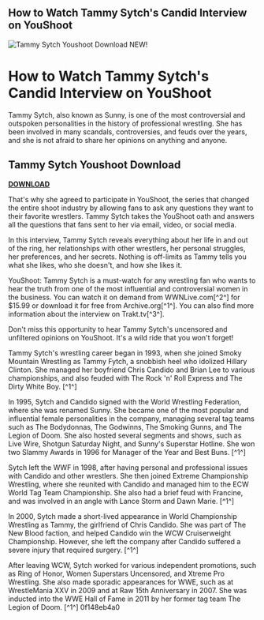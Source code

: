 ## How to Watch Tammy Sytch's Candid Interview on YouShoot

 
![Tammy Sytch Youshoot Download NEW!](https://wwnlive.com/wp-content/uploads/2016/08/tammysytchNOW.jpg)

 
# How to Watch Tammy Sytch's Candid Interview on YouShoot
 
Tammy Sytch, also known as Sunny, is one of the most controversial and outspoken personalities in the history of professional wrestling. She has been involved in many scandals, controversies, and feuds over the years, and she is not afraid to share her opinions on anything and anyone.
 
## Tammy Sytch Youshoot Download


[**DOWNLOAD**](https://soawresotni.blogspot.com/?d=2tKGyG)

 
That's why she agreed to participate in YouShoot, the series that changed the entire shoot industry by allowing fans to ask any questions they want to their favorite wrestlers. Tammy Sytch takes the YouShoot oath and answers all the questions that fans sent to her via email, video, or social media.
 
In this interview, Tammy Sytch reveals everything about her life in and out of the ring, her relationships with other wrestlers, her personal struggles, her preferences, and her secrets. Nothing is off-limits as Tammy tells you what she likes, who she doesn't, and how she likes it.
 
YouShoot: Tammy Sytch is a must-watch for any wrestling fan who wants to hear the truth from one of the most influential and controversial women in the business. You can watch it on demand from WWNLive.com[^2^] for $15.99 or download it for free from Archive.org[^1^]. You can also find more information about the interview on Trakt.tv[^3^].
 
Don't miss this opportunity to hear Tammy Sytch's uncensored and unfiltered opinions on YouShoot. It's a wild ride that you won't forget!
  
Tammy Sytch's wrestling career began in 1993, when she joined Smoky Mountain Wrestling as Tammy Fytch, a snobbish heel who idolized Hillary Clinton. She managed her boyfriend Chris Candido and Brian Lee to various championships, and also feuded with The Rock 'n' Roll Express and The Dirty White Boy. [^1^]
 
In 1995, Sytch and Candido signed with the World Wrestling Federation, where she was renamed Sunny. She became one of the most popular and influential female personalities in the company, managing several tag teams such as The Bodydonnas, The Godwinns, The Smoking Gunns, and The Legion of Doom. She also hosted several segments and shows, such as Live Wire, Shotgun Saturday Night, and Sunny's Superstar Hotline. She won two Slammy Awards in 1996 for Manager of the Year and Best Buns. [^1^]
 
Sytch left the WWF in 1998, after having personal and professional issues with Candido and other wrestlers. She then joined Extreme Championship Wrestling, where she reunited with Candido and managed him to the ECW World Tag Team Championship. She also had a brief feud with Francine, and was involved in an angle with Lance Storm and Dawn Marie. [^1^]
 
In 2000, Sytch made a short-lived appearance in World Championship Wrestling as Tammy, the girlfriend of Chris Candido. She was part of The New Blood faction, and helped Candido win the WCW Cruiserweight Championship. However, she left the company after Candido suffered a severe injury that required surgery. [^1^]
 
After leaving WCW, Sytch worked for various independent promotions, such as Ring of Honor, Women Superstars Uncensored, and Xtreme Pro Wrestling. She also made sporadic appearances for WWE, such as at WrestleMania XXV in 2009 and at Raw 15th Anniversary in 2007. She was inducted into the WWE Hall of Fame in 2011 by her former tag team The Legion of Doom. [^1^]
 0f148eb4a0
